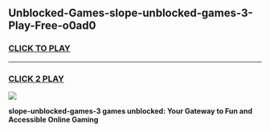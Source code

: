 
## Unblocked-Games-slope-unblocked-games-3-Play-Free-o0ad0
<h3>
<a href="https://premium76.site?title=slope-unblocked-games-3&ref=23A">CLICK TO PLAY</a></h3>
<hr>

<h3>
<a href="https://premium76.site?title=slope-unblocked-games-3&ref=23A">CLICK 2 PLAY</a>
  
</h3>

<a href="https://premium76.site?title=slope-unblocked-games-3&ref=23A"><img src="https://clearcache.store/games.png"></a>


**slope-unblocked-games-3 games unblocked: Your Gateway to Fun and Accessible Online Gaming**
